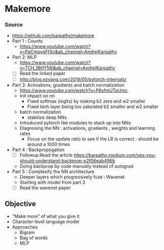 # Makemore 
### Source
- https://github.com/karpathy/makemore
- Part 1 : Counts
  - https://www.youtube.com/watch?v=PaCmpygFfXo&ab_channel=AndrejKarpathy
- Part 2: MLP
  - https://www.youtube.com/watch?v=TCH_1BHY58I&ab_channel=AndrejKarpathy
  - [ ] Read the linked paper
  - [ ] http://blog.ezyang.com/2019/05/pytorch-internals/
- Part 3: Activations, gradients and batch normalization
  - https://www.youtube.com/watch?v=P6sfmUTpUmc
  - Init impact on nn
    - Fixed softmax (logits) by making b2 zero and w2 smaller
    - Fixed tanh layer being too saturated b2 smaller and w2 smaller
  - batch normalization
    - stabilize deep NNs
  - Introduced pytorch like modules to stack up into NNs
  - Diagnosing the NN : activations, gradients , weights and learning rates
    - Focus on the update ratio to see if the LR is correct : should be around a 1000 times
- Part 4 : Backpropogation
  - [ ] Followup:Read the article https://karpathy.medium.com/yes-you-should-understand-backprop-e2f06eab496b
  - Doing backprop by code manually instead of autograd
- Part 5 : Complexify the NN architecture
  - Deeper layers which progressively fuse : Wavenet
  - Starting with model from part 3
  - [ ] Read the wavenet paper

## Objective
- "Make more" of what you give it
- Character-level language model
- Approaches
  - Bigram
  - Bag of words
  - MLP